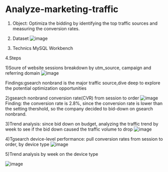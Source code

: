 # Analyze-marketing-traffic

1. Object:
Optimiza the bidding by identifying the top traffic sources and measuring the conversion rates.

2. Dataset
![image](https://user-images.githubusercontent.com/129491801/232585262-51f509e3-c488-41b8-bdac-18281fcb522a.png)


3. Technics
MySQL Workbench 

4.Steps

1)Soure of website sessions breakdown by utm_source, campaign and referring domain
![image](https://user-images.githubusercontent.com/129491801/232586744-9af7d3ec-bdc5-4bd4-b04c-718c4333dd52.png)

Findings:gsearch nonbrand is the major traffic source,dive deep to explore the potential optimization opportunities

2)gsearch nonbrand conversion rate(CVR) from session to order
![image](https://user-images.githubusercontent.com/129491801/232587186-3ed52d13-0757-49d1-a6dd-8a40d1ba67d3.png)
Finding: the conversion rate is 2.8%, since the conversion rate is lower than the setting thershold, so the company decided to bid-down on gsearch nonbrand.

3)Trend analysis: since bid down on budget, analyzing the traffic trend by week to see if the bid down caused the traffic volume to drop
![image](https://user-images.githubusercontent.com/129491801/232588109-d3e69274-2596-44df-a68b-78d9841445f7.png)

4)Tgsearch device-level performance: pull conversion rates from session to order, by device type
![image](https://user-images.githubusercontent.com/129491801/232588413-c8565fa3-9a29-4977-8d0f-82f1198df97e.png)

5)Trend analysis by week on the device type

![image](https://user-images.githubusercontent.com/129491801/232588622-3b00fcaa-8d27-4456-9a3d-c4c603d015a0.png)

